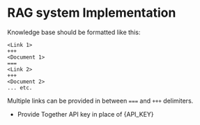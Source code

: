 # RAG system Implementation

Knowledge base should be formatted like this:

```
<Link 1>
+++
<Document 1>
===
<Link 2>
+++
<Document 2>
... etc.
```

Multiple links can be provided in between `===` and `+++` delimiters.

* Provide Together API key in place of {API_KEY}




